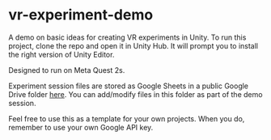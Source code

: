 # vr-experiment-demo

A demo on basic ideas for creating VR experiments in Unity. To run this project, clone the repo and open it in Unity Hub. It will prompt you to install the right version of Unity Editor.

Designed to run on Meta Quest 2s.

Experiment session files are stored as Google Sheets in a public Google Drive folder [here](https://drive.google.com/drive/folders/1mZGJNaC4ZOVtrjnaKs95KLyTEQ2fw8ln?usp=sharing). You can add/modify files in this folder as part of the demo session.

Feel free to use this as a template for your own projects. When you do, remember to use your own Google API key.
